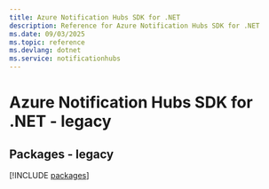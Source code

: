 ```yaml
---
title: Azure Notification Hubs SDK for .NET
description: Reference for Azure Notification Hubs SDK for .NET
ms.date: 09/03/2025
ms.topic: reference
ms.devlang: dotnet
ms.service: notificationhubs
---
```

# Azure Notification Hubs SDK for .NET - legacy
## Packages - legacy
[!INCLUDE [packages](notification-hubs-index.md)]